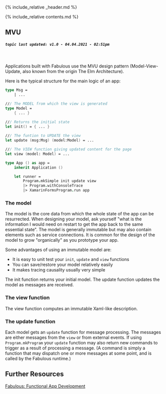 {% include_relative _header.md %}

{% include_relative contents.md %}

MVU
------
##### `topic last updated: v1.0 - 04.04.2021 - 02:51pm`
<br /> 

Applications built with Fabulous use the MVU design pattern (Model-View-Update, also known from the origin The Elm Architecture). 

Here is the typical structure for the main logic of an app:
```fsharp
type Msg =
    | ...

/// The MODEL from which the view is generated
type Model = 
    { ... }

/// Returns the initial state
let init() = { ... }
    
/// The funtion to UPDATE the view
let update (msg:Msg) (model:Model) = ...

/// The VIEW function giving updated content for the page
let view (model: Model) = ...

type App () as app = 
    inherit Application ()

    let runner = 
        Program.mkSimple init update view
        |> Program.withConsoleTrace
        |> XamarinFormsProgram.run app
```

### The model

The model is the core data from which the whole state of the app can be resurrected.  When designing your model,
ask yourself  "what is the information I would need on restart to get the app back to the same essential state". The model is generally immutable but may also contain elements such as service connections.
It is common for the design of the model to grow "organically" as you prototype your app.

Some advantages of using an immutable model are:

* It is easy to unit test your `init`, `update` and `view` functions
* You can save/restore your model relatively easily
* It makes tracing causality usually very simple

The init function returns your initial model.  The update function updates the model as messages are received.

### The view function

The view function computes an immutable Xaml-like description.

### The update function

Each model gets an `update` function for message processing. The messages are either messages from the `view` or from external events.
If using `Program.mkProgram` your `update` function may also return new commands to trigger as a result of processing a message. (A command is simply a function that may dispatch one or more messages at some point, and is called by the Fabulous runtime.)

Further Resources
--------
[Fabulous: Functional App Development](https://devblogs.microsoft.com/xamarin/fabulous-functional-app-development/) 
